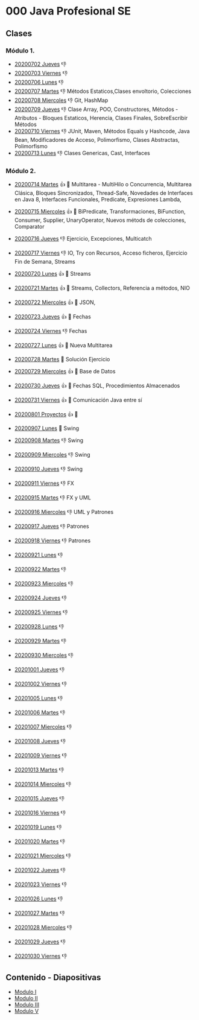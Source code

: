 # 000 Java Profesional SE

## Clases

### Módulo 1.

   * [20200702 Jueves](/temarios/000_Java_Profesional_SE/20200702_Jueves.md) :-1:
   * [20200703 Viernes](/temarios/000_Java_Profesional_SE/20200703_Viernes.md) :-1:
   * [20200706 Lunes](/temarios/000_Java_Profesional_SE/20200706_Lunes.md) :-1:
   * [20200707 Martes](/temarios/000_Java_Profesional_SE/20200707_Martes.md) :-1: Métodos Estaticos,Clases envoltorio, Colecciones
   * [20200708 Miercoles](/temarios/000_Java_Profesional_SE/20200708_Miercoles.md) :-1: Git, HashMap
   * [20200709 Jueves](/temarios/000_Java_Profesional_SE/20200709_Jueves.md) :-1: Clase Array, POO, Constructores, Métodos - Atributos - Bloques Estaticos, Herencia, Clases Finales, SobreEscribir Métodos 
   * [20200710 Viernes](/temarios/000_Java_Profesional_SE/20200710_Viernes.md) :-1: JUnit, Maven, Métodos Equals y Hashcode, Java Bean, Modificadores de Acceso, Polimorfismo, Clases Abstractas, Polimorfismo
   * [20200713 Lunes](/temarios/000_Java_Profesional_SE/20200713_Lunes.md) :-1: Clases Genericas, Cast, Interfaces

### Módulo 2.

   * [20200714 Martes](/temarios/000_Java_Profesional_SE/20200714_Martes.md) :+1: :eyes: Multitarea - MultiHilo o Concurrencia, Multitarea Clásica, Bloques Sincronizados, Thread-Safe, Novedades de Interfaces en Java 8, Interfaces Funcionales, Predicate, Expresiones Lambda, 
   * [20200715 Miercoles](/temarios/000_Java_Profesional_SE/20200715_Miercoles.md) :+1: :eyes: BiPredicate, Transformaciones, BiFunction, Consumer, Supplier, UnaryOperator, Nuevos métods de colecciones, Comparator
   * [20200716 Jueves](/temarios/000_Java_Profesional_SE/20200716_Jueves.md) :-1: Ejercicio, Excepciones, Multicatch
   * [20200717 Viernes](/temarios/000_Java_Profesional_SE/20200717_Viernes.md) :-1: IO, Try con Recursos, Acceso ficheros, Ejercicio Fin de Semana, Streams
   * [20200720 Lunes](/temarios/000_Java_Profesional_SE/20200720_Lunes.md) :+1: :eyes: Streams
   * [20200721 Martes](/temarios/000_Java_Profesional_SE/20200721_Martes.md) :+1: :eyes: Streams, Collectors, Referencia a métodos,  NIO
   * [20200722 Miercoles](/temarios/000_Java_Profesional_SE/20200722_Miercoles.md) :+1: :eyes: JSON, 
   * [20200723 Jueves](/temarios/000_Java_Profesional_SE/20200723_Jueves.md) :+1: :eyes: Fechas
   * [20200724 Viernes](/temarios/000_Java_Profesional_SE/20200724_Viernes.md) :-1: Fechas
   * [20200727 Lunes](/temarios/000_Java_Profesional_SE/20200727_Lunes.md) :+1: :eyes: Nueva Multitarea
   * [20200728 Martes](/temarios/000_Java_Profesional_SE/20200728_Martes.md) :eyes: Solución Ejercicio
   * [20200729 Miercoles](/temarios/000_Java_Profesional_SE/20200729_Miercoles.md) :+1: :eyes: Base de Datos
   * [20200730 Jueves](/temarios/000_Java_Profesional_SE/20200730_Jueves.md) :+1: :eyes: Fechas SQL, Procedimientos Almacenados
   * [20200731 Viernes](/temarios/000_Java_Profesional_SE/20200731_Viernes.md) :+1: :eyes: Comunicación Java entre sí
   
   * [20200801 Proyectos](/temarios/000_Java_Profesional_SE/20200801_Proyectos.md) :+1: :eyes:
   
   * [20200907 Lunes](/temarios/000_Java_Profesional_SE/20200907_Lunes.md) :eyes: Swing
   * [20200908 Martes](/temarios/000_Java_Profesional_SE/20200908_Martes.md) :-1: Swing
   * [20200909 Miercoles](/temarios/000_Java_Profesional_SE/20200909_Miercoles.md) :-1: Swing
   * [20200910 Jueves](/temarios/000_Java_Profesional_SE/20200910_Jueves.md) :-1: Swing
   * [20200911 Viernes](/temarios/000_Java_Profesional_SE/20200911_Viernes.md) :-1: FX
   * [20200915 Martes](/temarios/000_Java_Profesional_SE/20200915_Martes.md) :-1: FX y UML
   * [20200916 Miercoles](/temarios/000_Java_Profesional_SE/20200916_Miercoles.md) :-1: UML y Patrones
   * [20200917 Jueves](/temarios/000_Java_Profesional_SE/20200917_Jueves.md) :-1: Patrones
   * [20200918 Viernes](/temarios/000_Java_Profesional_SE/20200918_Viernes.md) :-1: Patrones
   
   * [20200921 Lunes](/temarios/000_Java_Profesional_SE/20200921_Lunes.md) :-1:
   * [20200922 Martes](/temarios/000_Java_Profesional_SE/20200922_Martes.md) :-1:
   * [20200923 Miercoles](/temarios/000_Java_Profesional_SE/20200923_Miercoles.md) :-1:
   * [20200924 Jueves](/temarios/000_Java_Profesional_SE/20200924_Jueves.md) :-1:
   * [20200925 Viernes](/temarios/000_Java_Profesional_SE/20200925_Viernes.md) :-1:
   
   * [20200928 Lunes](/temarios/000_Java_Profesional_SE/20200928_Lunes.md) :-1:
   * [20200929 Martes](/temarios/000_Java_Profesional_SE/20200929_Martes.md) :-1:
   * [20200930 Miercoles](/temarios/000_Java_Profesional_SE/20200930_Miercoles.md) :-1:
   * [20201001 Jueves](/temarios/000_Java_Profesional_SE/20201001_Jueves.md) :-1:
   * [20201002 Viernes](/temarios/000_Java_Profesional_SE/20201002_Viernes.md) :-1:
   
   * [20201005 Lunes](/temarios/000_Java_Profesional_SE/20201005_Lunes.md) :-1:
   * [20201006 Martes](/temarios/000_Java_Profesional_SE/20201006_Martes.md) :-1:
   * [20201007 Miercoles](/temarios/000_Java_Profesional_SE/20201007_Miercoles.md) :-1:
   * [20201008 Jueves](/temarios/000_Java_Profesional_SE/20201008_Jueves.md) :-1:
   * [20201009 Viernes](/temarios/000_Java_Profesional_SE/20201009_Viernes.md) :-1:
   
   * [20201013 Martes](/temarios/000_Java_Profesional_SE/20201013_Martes.md) :-1:
   * [20201014 Miercoles](/temarios/000_Java_Profesional_SE/20201014_Miercoles.md) :-1:
   * [20201015 Jueves](/temarios/000_Java_Profesional_SE/20201015_Jueves.md) :-1:
   * [20201016 Viernes](/temarios/000_Java_Profesional_SE/20201016_Viernes.md) :-1:
   
   * [20201019 Lunes](/temarios/000_Java_Profesional_SE/20201019_Lunes.md) :-1:
   * [20201020 Martes](/temarios/000_Java_Profesional_SE/20201020_Martes.md) :-1:
   * [20201021 Miercoles](/temarios/000_Java_Profesional_SE/20201021_Miercoles.md) :-1:
   * [20201022 Jueves](/temarios/000_Java_Profesional_SE/20201022_Jueves.md) :-1:
   * [20201023 Viernes](/temarios/000_Java_Profesional_SE/20201023_Viernes.md) :-1:
   
   * [20201026 Lunes](/temarios/000_Java_Profesional_SE/20201026_Lunes.md) :-1:
   * [20201027 Martes](/temarios/000_Java_Profesional_SE/20201027_Martes.md) :-1:
   * [20201028 Miercoles](/temarios/000_Java_Profesional_SE/20201028_Miercoles.md) :-1:
   * [20201029 Jueves](/temarios/000_Java_Profesional_SE/20201029_Jueves.md) :-1:
   * [20201030 Viernes](/temarios/000_Java_Profesional_SE/20201030_Viernes.md) :-1:
   
   
   
## Contenido - Diapositivas
   * [Modulo I](/temarios/000_Java_Profesional_SE/Modulo_I.md)
   * [Modulo II](/temarios/000_Java_Profesional_SE/Modulo_II.md)
   * [Modulo III](/temarios/000_Java_Profesional_SE/Modulo_III.md)
   * [Modulo V](/temarios/000_Java_Profesional_SE/ModuloV.md)
   
